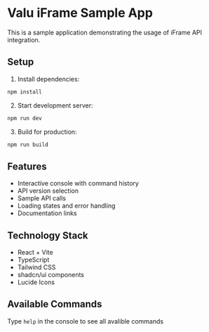 # Valu iFrame Sample App

This is a sample application demonstrating the usage of iFrame API integration.

## Setup

1. Install dependencies:
```bash
npm install
```

2. Start development server:
```bash
npm run dev
```

3. Build for production:
```bash
npm run build
```

## Features

- Interactive console with command history
- API version selection
- Sample API calls
- Loading states and error handling
- Documentation links

## Technology Stack

- React + Vite
- TypeScript
- Tailwind CSS
- shadcn/ui components
- Lucide Icons

## Available Commands

Type `help` in the console to see all avalible commands
